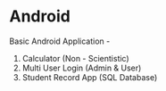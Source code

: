# Android
Basic Android Application - 

1. Calculator (Non - Scientistic)
2. Multi User Login (Admin & User)
3. Student Record App (SQL Database)
